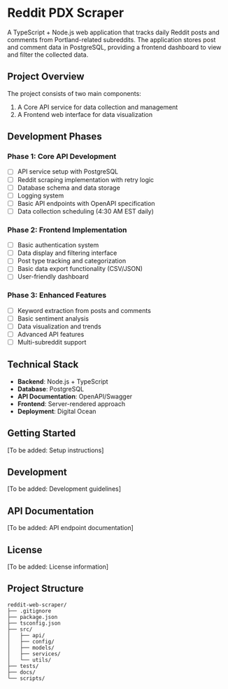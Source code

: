 # Reddit PDX Scraper

A TypeScript + Node.js web application that tracks daily Reddit posts and comments from Portland-related subreddits. The application stores post and comment data in PostgreSQL, providing a frontend dashboard to view and filter the collected data.

## Project Overview

The project consists of two main components:
1. A Core API service for data collection and management
2. A Frontend web interface for data visualization

## Development Phases

### Phase 1: Core API Development
- [ ] API service setup with PostgreSQL
- [ ] Reddit scraping implementation with retry logic
- [ ] Database schema and data storage
- [ ] Logging system
- [ ] Basic API endpoints with OpenAPI specification
- [ ] Data collection scheduling (4:30 AM EST daily)

### Phase 2: Frontend Implementation
- [ ] Basic authentication system
- [ ] Data display and filtering interface
- [ ] Post type tracking and categorization
- [ ] Basic data export functionality (CSV/JSON)
- [ ] User-friendly dashboard

### Phase 3: Enhanced Features
- [ ] Keyword extraction from posts and comments
- [ ] Basic sentiment analysis
- [ ] Data visualization and trends
- [ ] Advanced API features
- [ ] Multi-subreddit support

## Technical Stack

- **Backend**: Node.js + TypeScript
- **Database**: PostgreSQL
- **API Documentation**: OpenAPI/Swagger
- **Frontend**: Server-rendered approach
- **Deployment**: Digital Ocean

## Getting Started

[To be added: Setup instructions]

## Development

[To be added: Development guidelines]

## API Documentation

[To be added: API endpoint documentation]

## License

[To be added: License information]

## Project Structure

```
reddit-web-scraper/
├── .gitignore
├── package.json
├── tsconfig.json
├── src/
│   ├── api/
│   ├── config/
│   ├── models/
│   ├── services/
│   └── utils/
├── tests/
├── docs/
└── scripts/
``` 
